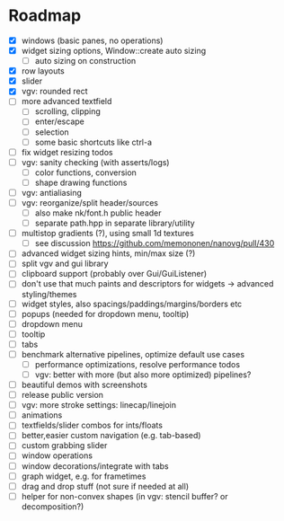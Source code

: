 # Roadmap

- [x] windows (basic panes, no operations)
- [x] widget sizing options, Window::create auto sizing
  - [ ] auto sizing on construction
- [x] row layouts
- [x] slider
- [x] vgv: rounded rect
- [ ] more advanced textfield
  - [ ] scrolling, clipping
  - [ ] enter/escape
  - [ ] selection
  - [ ] some basic shortcuts like ctrl-a
- [ ] fix widget resizing todos
- [ ] vgv: sanity checking (with asserts/logs)
  - [ ] color functions, conversion
  - [ ] shape drawing functions
- [ ] vgv: antialiasing
- [ ] vgv: reorganize/split header/sources
  - [ ] also make nk/font.h public header
  - [ ] separate path.hpp in separate library/utility
- [ ] multistop gradients (?), using small 1d textures
  - [ ] see discussion https://github.com/memononen/nanovg/pull/430
- [ ] advanced widget sizing hints, min/max size (?)
- [ ] split vgv and gui library
- [ ] clipboard support (probably over Gui/GuiListener)
- [ ] don't use that much paints and descriptors for widgets
  -> advanced styling/themes
- [ ] widget styles, also spacings/paddings/margins/borders etc
- [ ] popups (needed for dropdown menu, tooltip)
- [ ] dropdown menu
- [ ] tooltip
- [ ] tabs
- [ ] benchmark alternative pipelines, optimize default use cases
  - [ ] performance optimizations, resolve performance todos
  - [ ] vgv: better with more (but also more optimized) pipelines?
- [ ] beautiful demos with screenshots
- [ ] release public version
- [ ] vgv: more stroke settings: linecap/linejoin
- [ ] animations
- [ ] textfields/slider combos for ints/floats
- [ ] better,easier custom navigation (e.g. tab-based)
- [ ] custom grabbing slider
- [ ] window operations
- [ ] window decorations/integrate with tabs
- [ ] graph widget, e.g. for frametimes
- [ ] drag and drop stuff (not sure if needed at all)
- [ ] helper for non-convex shapes (in vgv: stencil buffer? or decomposition?)
